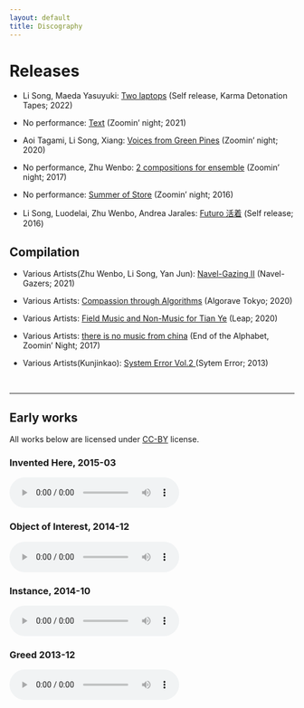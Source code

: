 ```yaml
---
layout: default
title: Discography
---
```

# Releases

* Li Song, Maeda Yasuyuki: [Two laptops](https://lisong.bandcamp.com/album/two-laptops) (Self release, Karma Detonation Tapes; 2022)

* No performance: [Text](https://zoominnight.bandcamp.com/album/text) (Zoomin’ night; 2021)

* Aoi Tagami, Li Song, Xiang: [Voices from Green Pines](https://zoominnight.bandcamp.com/album/voices-from-green-pines) (Zoomin’ night; 2020)

* No performance, Zhu Wenbo: [2 compositions for ensemble](https://zoominnight.bandcamp.com/album/2-compositions-for-ensemble-bike-okra) (Zoomin’ night; 2017)

* No performance: [Summer of Store](https://zoominnight.bandcamp.com/album/summer-of-store) (Zoomin’ night; 2016)

* Li Song, Luodelai, Zhu Wenbo, Andrea Jarales: [Futuro 活着](https://futuro475.bandcamp.com/releases) (Self release; 2016)


## Compilation

* Various Artists(Zhu Wenbo, Li Song, Yan Jun): [Navel​-​Gazing II](https://navelgazers.bandcamp.com/track/blue-square-he-said) (Navel-Gazers; 2021)


* Various Artists: [Compassion through Algorithms](https://algorave-tokyo.bandcamp.com/) (Algorave Tokyo; 2020)

* Various Artists: [Field Music and Non​-Music for Tian Ye](http://leapleapleap.bandcamp.com/) (Leap; 2020)

* Various Artists: [there is no music from china](https://zoominnight.bandcamp.com/album/there-is-no-music-from-china) (End of the Alphabet, Zoomin’ Night; 2017)

* Various Artists(Kunjinkao): [System Error Vol.2 ](https://music.douban.com/subject/25800978/) (Sytem Error; 2013)


<!-- special empty line here -->
<br/>
<hr/>

## Early works

All works below are licensed under [CC-BY](https://creativecommons.org/licenses/by/4.0/) license.

### Invented Here, 2015-03

<audio src="{{site.cdn_path}}inventedhere.mp3" controls="">
</audio>

### Object of Interest, 2014-12

<audio src="{{site.cdn_path}}object_of_interest.mp3" controls="">
</audio>

### Instance, 2014-10

<audio src="{{site.cdn_path}}instance.mp3" controls="">
</audio>

### Greed 2013-12

<audio src="{{site.cdn_path}}greed.mp3" controls="">
</audio>
